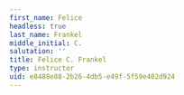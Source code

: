```yaml
---
first_name: Felice
headless: true
last_name: Frankel
middle_initial: C.
salutation: ''
title: Felice C. Frankel
type: instructor
uid: e8488e88-2b26-4db5-e49f-5f59e402d924
---
```

